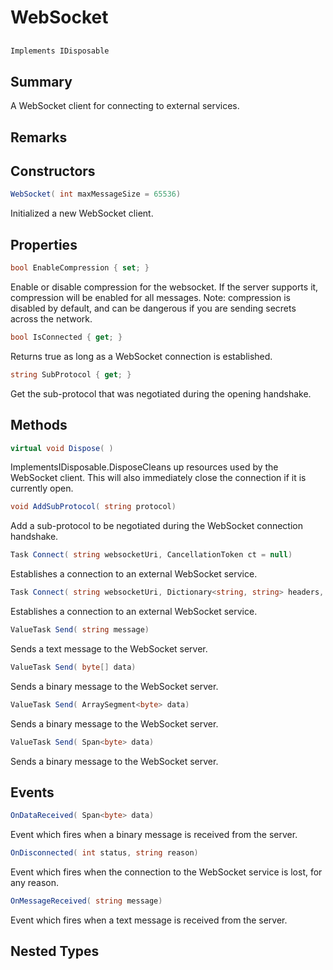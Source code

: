 # WebSocket

## 
```c#
Implements IDisposable
```

## Summary

A WebSocket client for connecting to external services.
## Remarks

## Constructors

```c#
WebSocket( int maxMessageSize = 65536) 
```
Initialized a new WebSocket client.
## Properties

```c#
bool EnableCompression { set; } 
```
Enable or disable compression for the websocket. If the server supports it, compression will be enabled for all messages.
Note: compression is disabled by default, and can be dangerous if you are sending secrets across the network.
```c#
bool IsConnected { get; } 
```
Returns true as long as a WebSocket connection is established.
```c#
string SubProtocol { get; } 
```
Get the sub-protocol that was negotiated during the opening handshake.
## Methods

```c#
virtual void Dispose( ) 
```
ImplementsIDisposable.DisposeCleans up resources used by the WebSocket client. This will also immediately close the connection if it is currently open.
```c#
void AddSubProtocol( string protocol) 
```
Add a sub-protocol to be negotiated during the WebSocket connection handshake.
```c#
Task Connect( string websocketUri, CancellationToken ct = null) 
```
Establishes a connection to an external WebSocket service.
```c#
Task Connect( string websocketUri, Dictionary<string, string> headers, CancellationToken ct = null) 
```
Establishes a connection to an external WebSocket service.
```c#
ValueTask Send( string message) 
```
Sends a text message to the WebSocket server.
```c#
ValueTask Send( byte[] data) 
```
Sends a binary message to the WebSocket server.
```c#
ValueTask Send( ArraySegment<byte> data) 
```
Sends a binary message to the WebSocket server.
```c#
ValueTask Send( Span<byte> data) 
```
Sends a binary message to the WebSocket server.
## Events

```c#
OnDataReceived( Span<byte> data) 
```
Event which fires when a binary message is received from the server.
```c#
OnDisconnected( int status, string reason) 
```
Event which fires when the connection to the WebSocket service is lost, for any reason.
```c#
OnMessageReceived( string message) 
```
Event which fires when a text message is received from the server.
## Nested Types

